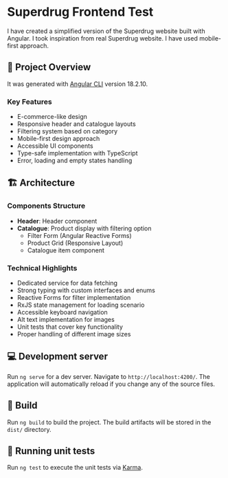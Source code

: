 # Superdrug Frontend Test

I have created a simplified version of the Superdrug website built with Angular. I took inspiration from real Superdrug website. I have used mobile-first approach.

## 🚀 Project Overview

It was generated with [Angular CLI](https://github.com/angular/angular-cli) version 18.2.10.

### Key Features

- E-commerce-like design
- Responsive header and catalogue layouts
- Filtering system based on category
- Mobile-first design approach
- Accessible UI components
- Type-safe implementation with TypeScript
- Error, loading and empty states handling

## 🏗️ Architecture

### Components Structure

- **Header**: Header component
- **Catalogue**: Product display with filtering option
  - Filter Form (Angular Reactive Forms)
  - Product Grid (Responsive Layout)
  - Catalogue item component

### Technical Highlights

- Dedicated service for data fetching
- Strong typing with custom interfaces and enums
- Reactive Forms for filter implementation
- RxJS state management for loading scenario
- Accessible keyboard navigation
- Alt text implementation for images
- Unit tests that cover key functionality
- Proper handling of different image sizes

## 💻 Development server

Run `ng serve` for a dev server. Navigate to `http://localhost:4200/`. The application will automatically reload if you change any of the source files.

## 👷 Build

Run `ng build` to build the project. The build artifacts will be stored in the `dist/` directory.

## 🧪 Running unit tests

Run `ng test` to execute the unit tests via [Karma](https://karma-runner.github.io).
